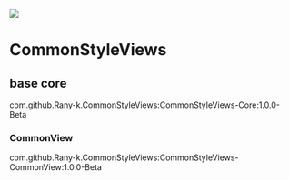 [![](https://jitpack.io/v/Rany-k/CommonStyleViews.svg)](https://jitpack.io/#Rany-k/CommonStyleViews)
# CommonStyleViews

## base core
com.github.Rany-k.CommonStyleViews:CommonStyleViews-Core:1.0.0-Beta

### CommonView
com.github.Rany-k.CommonStyleViews:CommonStyleViews-CommonView:1.0.0-Beta
